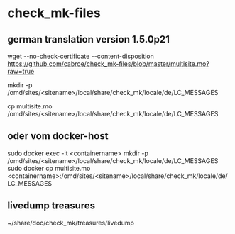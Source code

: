 # check_mk-files

## german translation version 1.5.0p21
wget --no-check-certificate --content-disposition https://github.com/cabroe/check_mk-files/blob/master/multisite.mo?raw=true

mkdir -p /omd/sites/\<sitename\>/local/share/check_mk/locale/de/LC_MESSAGES
  
cp multisite.mo /omd/sites/\<sitename\>/local/share/check_mk/locale/de/LC_MESSAGES

## oder vom docker-host

sudo docker exec -it \<containername\> mkdir -p /omd/sites/\<sitename\>/local/share/check_mk/locale/de/LC_MESSAGES
sudo docker cp multisite.mo \<containername\>:/omd/sites/\<sitename\>/local/share/check_mk/locale/de/LC_MESSAGES

## livedump treasures

~/share/doc/check_mk/treasures/livedump
